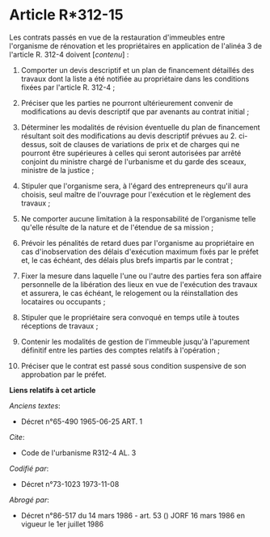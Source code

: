 # Article R*312-15

Les contrats passés en vue de la restauration d'immeubles entre l'organisme de rénovation et les propriétaires en application
de l'alinéa 3 de l'article R. 312-4 doivent [*contenu*] :

1. Comporter un devis descriptif et un plan de financement détaillés des travaux dont la liste a été notifiée au propriétaire
dans les conditions fixées par l'article R. 312-4 ;

2. Préciser que les parties ne pourront ultérieurement convenir de modifications au devis descriptif que par avenants au
contrat initial ;

3. Déterminer les modalités de révision éventuelle du plan de financement résultant soit des modifications au devis
descriptif prévues au 2. ci-dessus, soit de clauses de variations de prix et de charges qui ne pourront être supérieures à
celles qui seront autorisées par arrêté conjoint du ministre chargé de l'urbanisme et du garde des sceaux, ministre de la
justice ;

4. Stipuler que l'organisme sera, à l'égard des entrepreneurs qu'il aura choisis, seul maître de l'ouvrage pour l'exécution
et le règlement des travaux ;

5. Ne comporter aucune limitation à la responsabilité de l'organisme telle qu'elle résulte de la nature et de l'étendue de sa
mission ;

6. Prévoir les pénalités de retard dues par l'organisme au propriétaire en cas d'inobservation des délais d'exécution maximum
fixés par le préfet et, le cas échéant, des délais plus brefs impartis par le contrat ;

7. Fixer la mesure dans laquelle l'une ou l'autre des parties fera son affaire personnelle de la libération des lieux en vue
de l'exécution des travaux et assurera, le cas échéant, le relogement ou la réinstallation des locataires ou occupants ;

8. Stipuler que le propriétaire sera convoqué en temps utile à toutes réceptions de travaux ;

9. Contenir les modalités de gestion de l'immeuble jusqu'à l'apurement définitif entre les parties des comptes relatifs à
l'opération ;

10. Préciser que le contrat est passé sous condition suspensive de son approbation par le préfet.

**Liens relatifs à cet article**

_Anciens textes_:

  - Décret n°65-490 1965-06-25 ART. 1

_Cite_:

  - Code de l'urbanisme R312-4 AL. 3

_Codifié par_:

  - Décret n°73-1023 1973-11-08

_Abrogé par_:

  - Décret n°86-517 du 14 mars 1986 - art. 53 () JORF 16 mars 1986 en vigueur le 1er juillet 1986
